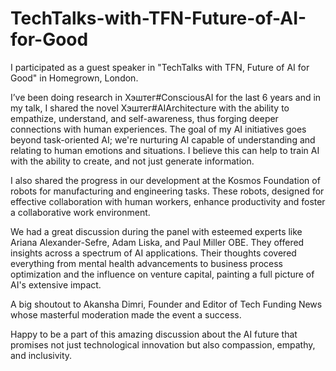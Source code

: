 # TechTalks-with-TFN-Future-of-AI-for-Good

I participated as a guest speaker in "TechTalks with TFN, Future of AI for Good" in Homegrown, London. 

I’ve been doing research in Хэштег#ConsciousAI for the last 6 years and in my talk, I shared the novel Хэштег#AIArchitecture with the ability to empathize, understand, and self-awareness, thus forging deeper connections with human experiences. The goal of my AI initiatives goes beyond task-oriented AI; we're nurturing AI capable of understanding and relating to human emotions and situations. I believe this can help to train AI with the ability to create, and not just generate information.

I also shared the progress in our development at the Kosmos Foundation of robots for manufacturing and engineering tasks. These robots, designed for effective collaboration with human workers, enhance productivity and foster a collaborative work environment.

We had a great discussion during the panel with esteemed experts like Ariana Alexander-Sefre, Adam Liska, and Paul Miller OBE. They offered insights across a spectrum of AI applications. Their thoughts covered everything from mental health advancements to business process optimization and the influence on venture capital, painting a full picture of AI's extensive impact.

A big shoutout to Akansha Dimri, Founder and Editor of Tech Funding News  whose masterful moderation made the event a success. 

Happy to be a part of this amazing discussion about the AI future that promises not just technological innovation but also compassion, empathy, and inclusivity.
